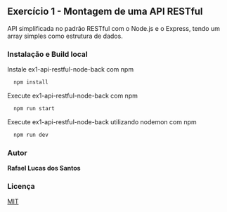 ## Exercício 1 - Montagem de uma API RESTful 

API simplificada no padrão RESTful com o Node.js e o Express, tendo um array simples como estrutura de dados.

### Instalação e Build local

Instale ex1-api-restful-node-back com npm

```bash
  npm install
```

Execute ex1-api-restful-node-back com npm

```bash
  npm run start
```
Execute ex1-api-restful-node-back utilizando nodemon com npm

```bash
  npm run dev
```

### Autor 
**Rafael Lucas dos Santos**  
### Licença

[MIT](https://choosealicense.com/licenses/mit/)
